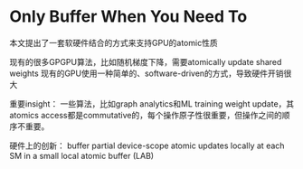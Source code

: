 # Only Buffer When You Need To
本文提出了一套软硬件结合的方式来支持GPU的atomic性质


现有的很多GPGPU算法，比如随机梯度下降，需要atomically update shared weights
现有的GPU使用一种简单的、software-driven的方式，导致硬件开销很大

重要insight：
一些算法，比如graph analytics和ML training weight update，其atomics access都是commutative的，每个操作原子性很重要，但操作之间的顺序不重要。

硬件上的创新：
buffer partial device-scope atomic updates locally at each SM in a small local atomic buffer (LAB)
